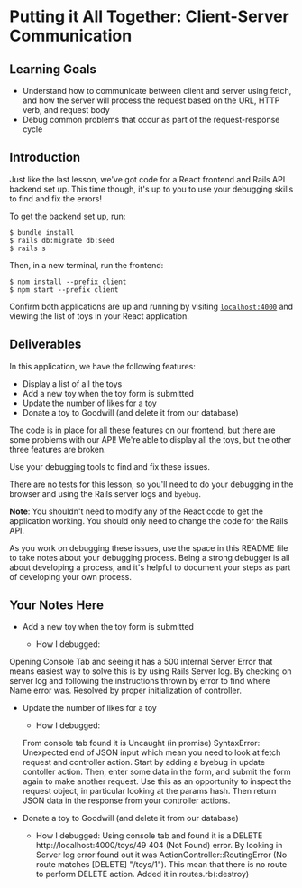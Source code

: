 # Putting it All Together: Client-Server Communication

## Learning Goals

- Understand how to communicate between client and server using fetch, and how
  the server will process the request based on the URL, HTTP verb, and request
  body
- Debug common problems that occur as part of the request-response cycle

## Introduction

Just like the last lesson, we've got code for a React frontend and Rails API
backend set up. This time though, it's up to you to use your debugging skills to
find and fix the errors!

To get the backend set up, run:

```console
$ bundle install
$ rails db:migrate db:seed
$ rails s
```

Then, in a new terminal, run the frontend:

```console
$ npm install --prefix client
$ npm start --prefix client
```

Confirm both applications are up and running by visiting
[`localhost:4000`](http://localhost:4000) and viewing the list of toys in your
React application.

## Deliverables

In this application, we have the following features:

- Display a list of all the toys
- Add a new toy when the toy form is submitted
- Update the number of likes for a toy
- Donate a toy to Goodwill (and delete it from our database)

The code is in place for all these features on our frontend, but there are some
problems with our API! We're able to display all the toys, but the other three
features are broken.

Use your debugging tools to find and fix these issues.

There are no tests for this lesson, so you'll need to do your debugging in the
browser and using the Rails server logs and `byebug`.

**Note**: You shouldn't need to modify any of the React code to get the
application working. You should only need to change the code for the Rails API.

As you work on debugging these issues, use the space in this README file to take
notes about your debugging process. Being a strong debugger is all about
developing a process, and it's helpful to document your steps as part of
developing your own process.

## Your Notes Here

- Add a new toy when the toy form is submitted

  - How I debugged:

Opening Console Tab and seeing it has a 500 internal Server Error that means easiest way to solve this is by using Rails Server log. 
By checking on server log and following the instructions thrown by error to find where Name error was. Resolved by proper initialization of controller.

- Update the number of likes for a toy

  - How I debugged:

  From console tab found it is Uncaught (in promise) SyntaxError: Unexpected end of JSON input which mean you need to look at fetch request and controller action.
  Start by adding a byebug in update contoller action. Then, enter some data in the form, and submit the form again to make another request. Use this as an opportunity to inspect the request object, in particular looking at the params hash. Then return JSON data in the response from your controller actions.


- Donate a toy to Goodwill (and delete it from our database)

  - How I debugged:
  Using console tab and found it is a DELETE http://localhost:4000/toys/49 404 (Not Found) error. By looking in Server log error found out it was ActionController::RoutingError (No route matches [DELETE] "/toys/1"). This mean that there is no route to perform DELETE action.
  Added it in routes.rb(:destroy)



